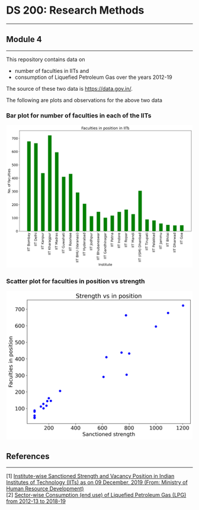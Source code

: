 # DS 200: Research Methods
---
## Module 4
___

This repository contains data on
  - number of faculties in IITs and
  - consumption of Liquefied Petroleum Gas over the years 2012-19

The source of these two data is https://data.gov.in/.

The following are plots and observations for the above two data
### Bar plot for number of faculties in each of the IITs

<img src="plots/faculties_bar.png?raw=true"/>

### Scatter plot for faculties in position vs strength 

<img src="plots/faculties_scatter.png?raw=true"/>


## References
---
[1] [Institute-wise Sanctioned Strength and Vacancy Position in Indian Institutes of Technology (IITs) as on 09 December, 2019 (From: Ministry of Human Resource Development)](https://data.gov.in/resources/institute-wise-sanctioned-strength-and-vacancy-position-indian-institutes-technology-iits) \
[2] [Sector-wise Consumption (end use) of Liquefied Petroleum Gas (LPG) from 2012-13 to 2018-19](https://data.gov.in/resources/sector-wise-consumption-(end-use)-of-liquefied-petroleum-gas-(lpg)-fro)
